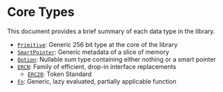 # Core Types

This document provides a brief summary of each data type in the library.

- [`Primitive`](ch02-01-primitive.md): Generic 256 bit type at the core of the library
- [`SmartPointer`](ch02-02-smart-pointer.md): Generic metadata of a slice of memory
- [`Option`](ch02-03-option.md): Nullable sum type containing either nothing or a smart pointer
- [`ERCN`](ch02-04-ercn.md): Family of efficient, drop-in interface replacements
  - [`ERC20`](https://eips.ethereum.org/EIPS/eip-20): Token Standard
- [`Fn`](ch02-05-fn.md): Generic, lazy evaluated, partially applicable function
